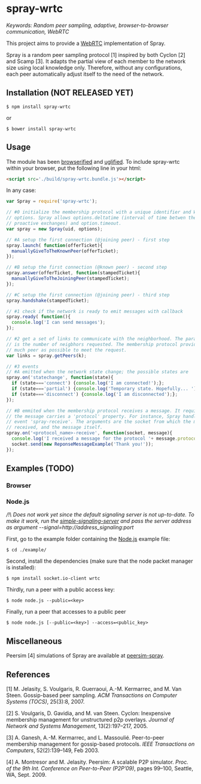 # spray-wrtc

<i>Keywords: Random peer sampling, adaptive, browser-to-browser communication,
WebRTC</i>

This project aims to provide a [WebRTC](http://www.webrtc.org) implementation of
Spray.

Spray is a random peer sampling protocol [1] inspired by both Cyclon [2] and
Scamp [3]. It adapts the partial view of each member to the network size using
local knowledge only. Therefore, without any configurations, each peer
automatically adjust itself to the need of the network.

## Installation (NOT RELEASED YET)

```
$ npm install spray-wrtc
```
or
```
$ bower install spray-wrtc
```

## Usage

The module has been [browserified](http://browserify.org) and
[uglified](https://github.com/mishoo/UglifyJS). To include spray-wrtc within your
browser, put the following line in your html:
```html
<script src='./build/spray-wrtc.bundle.js'></script>
```
In any case:
```javascript
var Spray = require('spray-wrtc');

// #0 initialize the membership protocol with a unique identifier and WebRTC
// options. Spray allows options.deltatime (interval of time betwen the
// proactive exchanges) and option.timeout.
var spray = new Spray(uid, options);

// #A setup the first connection (@joining peer) - first step
spray.launch( function(offerTicket){
  manuallyGiveToTheKnownPeer(offerTicket);
});

// #B setup the first connection (@known peer) - second step
spray.answer(offerTicket, function(stampedTicket){
  manuallyGiveToTheJoiningPeer(stampedTicket);
});

// #C setup the first connection (@joining peer) - third step
spray.handshake(stampedTicket);

// #1 check if the network is ready to emit messages with callback
spray.ready( function(){
  console.log('I can send messages');
});

// #2 get a set of links to communicate with the neighborhood. The parameter k
// is the number of neigbhors requested. The membership protocol provides as
// much peer as possible to meet the request.
var links = spray.getPeers(k);

// #3 events
// #A emitted when the network state change; the possible states are 
spray.on('statechange', function(state){
  if (state==='connect') {console.log('I am connected!');};
  if (state==='partial') {console.log('Temporary state. Hopefully... ');};
  if (state==='disconnect') {console.log('I am disconnected');};
});

// #B emmited when the membership protocol receives a message. It requires that
// the message carries a 'protocol' property. For instance, Spray handles the
// event 'spray-receive'. The arguments are the socket from which the message is
// received, and the message itself.
spray.on('<protocol_name>-receive', function(socket, message){
  console.log('I received a message for the protocol '+ message.protocol);
  socket.send(new ReponseMessageExample('Thank you!'));
});
```

## Examples (TODO)

### Browser

### Node.js

<i>/!\ Does not work yet since the default signaling server is not up-to-date.
To make it work, run the
[simple-signaling-server](https://github.com/Chat-Wane/simple-signaling-server.git)
and pass the server address as argument --signal=http://address_signaling:port </i>

First, go to the example folder containing the [Node.js](http://nodejs.org)
example file:
```
$ cd ./example/
```

Second, install the dependencies (make sure that the node packet manager is
installed):
```
$ npm install socket.io-client wrtc
```

Thirdly, run a peer with a public access key:
```
$ node node.js --public=<key>
```

Finally, run a peer that accesses to a public peer
```
$ node node.js [--public=<key>] --access=<public_key>
```

## Miscellaneous

Peersim [4] simulations of Spray are available at
[peersim-spray](https://github.com/justayak/peersim-spray).

## References

[1] M. Jelasity, S. Voulgaris, R. Guerraoui, A.-M. Kermarrec, and M. Van
Steen. Gossip-based peer sampling. <i>ACM Transactions on Computer Systems
(TOCS)</i>, 25(3):8, 2007.

[2] S. Voulgaris, D. Gavidia, and M. van Steen. Cyclon: Inexpensive membership
management for unstructured p2p overlays. <i>Journal of Network and Systems
Management</i>, 13(2):197–217, 2005.

[3] A. Ganesh, A.-M. Kermarrec, and L. Massoulié. Peer-to-peer membership
management for gossip-based protocols. <i>IEEE Transactions on Computers</i>,
52(2):139–149, Feb 2003.

[4] A. Montresor and M. Jelasity. Peersim: A scalable P2P simulator. <i>Proc. of
the 9th Int. Conference on Peer-to-Peer (P2P’09)</i>, pages 99–100, Seattle, WA,
Sept. 2009.